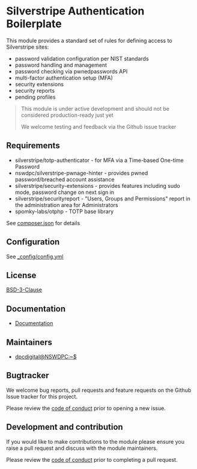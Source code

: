 # Silverstripe Authentication Boilerplate

This module provides a standard set of rules for defining access to Silverstripe sites:

- password validation configuration per NIST standards
- password handling and management
- password checking via pwnedpasswords API
- multi-factor authentication setup (MFA)
- security extensions
- security reports
- pending profiles

> This module is under active development and should not be considered production-ready just yet
>
> We welcome testing and feedback via the Github issue tracker

## Requirements

+ silverstripe/totp-authenticator - for MFA via a Time-based One-time Password
+ nswdpc/silverstripe-pwnage-hinter -  provides pwned password/breached account assistance
+ silverstripe/security-extensions - provides features including sudo mode, password change on next sign in
+ silverstripe/securityreport - "Users, Groups and Permissions" report in the administration area for Administrators
+ spomky-labs/otphp - TOTP base library

See [composer.json](./composer.json) for details

## Configuration

See [_config/config.yml](./_config/config.yml)

## License

[BSD-3-Clause](./LICENSE.md)

## Documentation

* [Documentation](./docs/en/001_index.md)

## Maintainers

+ [dpcdigital@NSWDPC:~$](https://dpc.nsw.gov.au)

## Bugtracker

We welcome bug reports, pull requests and feature requests on the Github Issue tracker for this project.

Please review the [code of conduct](./code-of-conduct.md) prior to opening a new issue.

## Development and contribution

If you would like to make contributions to the module please ensure you raise a pull request and discuss with the module maintainers.

Please review the [code of conduct](./code-of-conduct.md) prior to completing a pull request.
